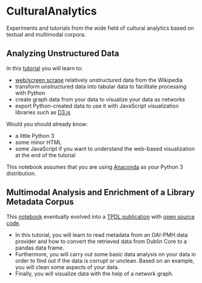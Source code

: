 # CulturalAnalytics

Experiments and tutorials from the wide field of cultural analytics based on textual and multimodal corpora.


## Analyzing Unstructured Data

In this [tutorial](WikipediaTest.ipynb) you will learn to:

* [web/screen scrape](https://en.wikipedia.org/wiki/Web_scraping) relatively unstructured data from the Wikipedia
* transform unstructured data into tabular data to facilitate processing with Python
* create graph data from your data to visualize your data as networks
* export Python-created data to use it with JavaScript visualization libraries such as [D3.js](https://d3js.org/)

Would you should already know:

* a little Python 3
* some minor HTML
* some JavaScript if you want to understand the web-based visualization at the end of the tutorial

This notebook assumes that you are using [Anaconda](https://www.anaconda.com/download/) as your Python 3 distribution.

## Multimodal Analysis and Enrichment of a Library Metadata Corpus

This [notebook](Stabi_ImageAnalytics.ipynb) eventually evolved into a [TPDL publication](https://link.springer.com/chapter/10.1007%2F978-3-319-43997-6_24) with [open source code](https://github.com/elektrobohemian/SBBrowse2018).



* In this tutorial, you will learn to read metadata from an OAI-PMH data provider and how to convert the retrieved data from Dublin Core to a pandas data frame.
* Furthermore, you will carry out some basic data analysis on your data in order to find out if the data is corrupt or unclean. Based on an example, you will clean some aspects of your data.
* Finally, you will visualize data with the help of a network graph.    